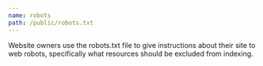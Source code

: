 ```yaml
---
name: robots
path: /public/robots.txt
---
```


Website owners use the robots.txt file to give instructions about their site to web robots, specifically what resources should be excluded from indexing.